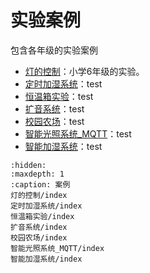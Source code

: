 # 实验案例
包含各年级的实验案例

- [灯的控制](灯的控制/index.md)：小学6年级的实验。
- [定时加湿系统](定时加湿系统/index.md)：test
- [恒温箱实验](恒温箱实验/index.md)：test
- [扩音系统](扩音系统/index.md)：test
- [校园农场](校园农场/index.md)：test
- [智能光照系统_MQTT](智能光照系统_MQTT/index.md)：test
- [智能加湿系统](智能加湿系统/index.md)：test

```{toctree}
:hidden:
:maxdepth: 1
:caption: 案例
灯的控制/index
定时加湿系统/index
恒温箱实验/index
扩音系统/index
校园农场/index
智能光照系统_MQTT/index
智能加湿系统/index
```